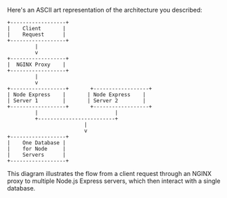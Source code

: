 Here's an ASCII art representation of the architecture you described:

```
+------------------+
|    Client       |
|    Request      |
+------------------+
         |
         v
+------------------+
|  NGINX Proxy    |
+------------------+
         |
         v
+------------------+       +------------------+
| Node Express    |       | Node Express    |
| Server 1        |       | Server 2        |
+------------------+       +------------------+
         |                         |
         +-------------------------+
                         |
                         v
+------------------+
|    One Database |
|    for Node     |
|    Servers      |
+------------------+
```

This diagram illustrates the flow from a client request through an NGINX proxy to multiple Node.js Express servers, which then interact with a single database.

